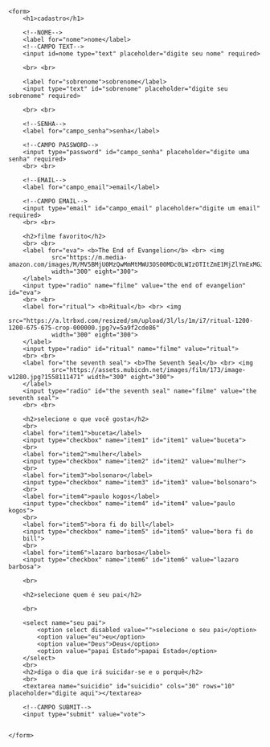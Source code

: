 <!DOCTYPE html>
<html lang="en">

<head>
    <meta charset="UTF-8">
    <meta http-equiv="X-UA-Compatible" content="IE=edge">
    <meta name="viewport" content="width=device-width>, initial-scale=1.0">
    <title>Document</title>
</head>

<body>

    <form>
        <h1>cadastro</h1>

        <!--NOME-->
        <label for="nome">nome</label>
        <!--CAMPO TEXT-->
        <input id=nome type="text" placeholder="digite seu nome" required>

        <br> <br>

        <label for="sobrenome">sobrenome</label>
        <input type="text" id="sobrenome" placeholder="digite seu sobrenome" required>

        <br> <br>

        <!--SENHA-->
        <label for="campo_senha">senha</label>

        <!--CAMPO PASSWORD-->
        <input type="password" id="campo_senha" placeholder="digite uma senha" required>
        <br> <br>

        <!--EMAIL-->
        <label for="campo_email">email</label>

        <!--CAMPO EMAIL-->
        <input type="email" id="campo_email" placeholder="digite um email" required>
        <br> <br>

        <h2>filme favorito</h2>
        <br> <br>
        <label for="eva"> <b>The End of Evangelion</b> <br> <img
                src="https://m.media-amazon.com/images/M/MV5BMjU0MzQwMmMtMWU3OS00MDc0LWIzOTItZmE1MjZlYmExMGJiXkEyXkFqcGdeQXVyNzI1NzMxNzM@._V1_.jpg"
                width="300" eight="300">
        </label>
        <input type="radio" name="filme" value="the end of evangelion" id="eva">
        <br> <br>
        <label for="ritual"> <b>Ritual</b> <br> <img
                src="https://a.ltrbxd.com/resized/sm/upload/3l/ls/1m/i7/ritual-1200-1200-675-675-crop-000000.jpg?v=5a9f2cde86"
                width="300" eight="300">
        </label>
        <input type="radio" id="ritual" name="filme" value="ritual">
        <br> <br>
        <label for="the seventh seal"> <b>The Seventh Seal</b> <br> <img
                src="https://assets.mubicdn.net/images/film/173/image-w1280.jpg?1558111471" width="300" eight="300">
        </label>
        <input type="radio" id="the seventh seal" name="filme" value="the seventh seal">
        <br> <br>

        <h2>selecione o que você gosta</h2>
        <br>
        <label for="item1">buceta</label>
        <input type="checkbox" name="item1" id="item1" value="buceta">
        <br>
        <label for="item2">mulher</label>
        <input type="checkbox" name="item2" id="item2" value="mulher">
        <br>
        <label for="item3">bolsonaro</label>
        <input type="checkbox" name="item3" id="item3" value="bolsonaro">
        <br>
        <label for="item4">paulo kogos</label>
        <input type="checkbox" name="item4" id="item4" value="paulo kogos">
        <br>
        <label for="item5">bora fi do bill</label>
        <input type="checkbox" name="item5" id="item5" value="bora fi do 
        bill">
        <br>
        <label for="item6">lazaro barbosa</label>
        <input type="checkbox" name="item6" id="item6" value="lazaro barbosa">

        <br>

        <h2>selecione quem é seu pai</h2>

        <br>

        <select name="seu pai">
            <option select disabled value="">selecione o seu pai</option>
            <option value="eu">eu</option>
            <option value="Deus">Deus</option>
            <option value="papai Estado">papai Estado</option>
        </select>
        <br>
        <h2>diga o dia que irá suicidar-se e o porquê</h2>
        <br>
        <textarea name="suicidio" id="suicidio" cols="30" rows="10" placeholder="digite aqui"></textarea>

        <!--CAMPO SUBMIT-->
        <input type="submit" value="vote">


    </form>





</body>

</html>

